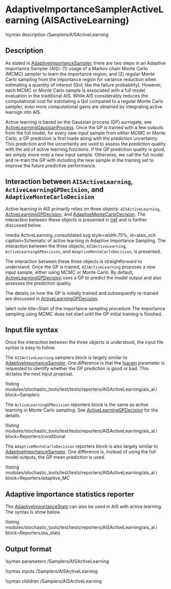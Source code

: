 # AdaptiveImportanceSamplerActiveLearning (AISActiveLearning)

!syntax description /Samplers/AISActiveLearning

## Description

As stated in [AdaptiveImportanceSampler](AdaptiveImportanceSampler.md), there are two steps in an
Adaptive Importance Sampler (AIS): (1) usage of a Markov chain Monte Carlo (MCMC) sampler to learn the
importance region; and (2) regular Monte Carlo sampling from the importance region for variance reduction
when estimating a quantity of interest (QoI; like the failure probability). However, each MCMC or Monte Carlo
sample is associated with a full model evaluation in the traditional AIS. While AIS considerably reduces the
computational cost for estimating a QoI compared to a regular Monte Carlo sampler, even more computational gains
are obtained by integrating active learnign into AIS.

Active learning is based on the Gaussian process (GP) surrogate; see [ActiveLearningGaussianProcess](ActiveLearningGaussianProcess.md).
Once the GP is trained with a few outputs from the full model, for every new input sample from either MCMC or
Monte Carlo, a GP prediction is first made along with the prediction uncertainty. This prediction and the
uncertainty are used to assess the prediction quality with the aid of active learning functions. If the GP
prediction quality is good, we simply move onto a new input sample. Otherwise, we call the full model and re-train the GP with including the new sample in the training set to improve the future predictive performance.

## Interaction between `AISActiveLearning`, `ActiveLearningGPDecision`, and `AdaptiveMonteCarloDecision`

Active learning in AIS primarily relies on three objects: `AISActiveLearning`,
[ActiveLearningGPDecision](ActiveLearningGPDecision.md), and [AdaptiveMonteCarloDecision](AdaptiveMonteCarloDecision.md).
The interaction between these objects is presented in [!ref](alais_sch) and is further discussed below.

!media ActiveLearning_consolidated.svg style=width:75%; id=alais_sch caption=Schematic of active learning in Adaptive Importance Sampling. The interaction between the three objects, `AISActiveLearning`, `ActiveLearningGPDecision`, and `AdaptiveMonteCarloDecision`, is presented.

The interaction between these three objects is straightforward to understand. Once the GP is trained,
`AISActiveLearning` proposes a new input sample, either using MCMC or Monte Carlo.
By default, [ActiveLearningGPDecision](ActiveLearningGPDecision.md) uses a GP to predict the model output
and also assesses the prediction quality.

The details on how the GP is initially trained and subsequently re-trained are discussed in [ActiveLearningGPDecision](ActiveLearningGPDecision.md).

!alert note title=Start of the importance sampling procedure
The importance sampling using MCMC does not start until the GP initial training is finished.

## Input file syntax

Once the interaction between the three objects is understood, the input file syntax is easy to follow.

The `AISActiveLearning` samplers block is largely similar to [AdaptiveImportanceSampler](AdaptiveImportanceSampler.md).
One difference is that the [!param](/Samplers/AISActiveLearning/flag_sample) parameter
is requested to identify whether the GP prediction is good or bad. This dictates the next input proposal.

!listing modules/stochastic_tools/test/tests/reporters/AISActiveLearning/ais_al.i block=Samplers

The `ActiveLearningGPDecision` reporters block is the same as active learning in Monte Carlo sampling. See
[ActiveLearningGPDecision](ActiveLearningGPDecision.md) for the details.

!listing modules/stochastic_tools/test/tests/reporters/AISActiveLearning/ais_al.i block=Reporters/conditional

The `AdaptiveMonteCarloDecision` reporters block is also largely similar to [AdaptiveImportanceSampler](AdaptiveImportanceSampler.md).
One difference is, instead of using the full model outputs, the GP mean prediction is used.

!listing modules/stochastic_tools/test/tests/reporters/AISActiveLearning/ais_al.i block=Reporters/adaptive_MC

## Adaptive importance statistics reporter

The [AdaptiveImportanceStats](AdaptiveImportanceStats.md) can also be used in AIS with active learning.
The syntax is show below.

!listing modules/stochastic_tools/test/tests/reporters/AISActiveLearning/ais_al.i block=Reporters/ais_stats

## Output format

!syntax parameters /Samplers/AISActiveLearning

!syntax inputs /Samplers/AISActiveLearning

!syntax children /Samplers/AISActiveLearning